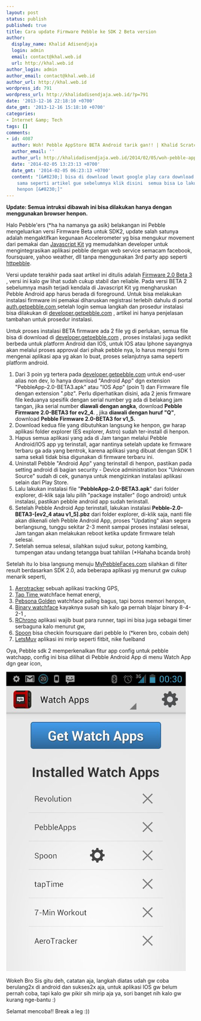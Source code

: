 ```yaml
---
layout: post
status: publish
published: true
title: Cara update Firmware Pebble ke SDK 2 Beta version
author:
  display_name: Khalid Adisendjaja
  login: admin
  email: contact@khal.web.id
  url: http://khal.web.id
author_login: admin
author_email: contact@khal.web.id
author_url: http://khal.web.id
wordpress_id: 791
wordpress_url: http://khalidadisendjaja.web.id/?p=791
date: '2013-12-16 22:18:10 +0700'
date_gmt: '2013-12-16 15:18:10 +0700'
categories:
- Internet &amp; Tech
tags: []
comments:
- id: 4087
  author: Woh! Pebble AppStore BETA Android tarik gan!! | Khalid Scratch Board
  author_email: ''
  author_url: http://khalidadisendjaja.web.id/2014/02/05/woh-pebble-appstore-beta-android-tarik-gan/
  date: '2014-02-05 13:23:13 +0700'
  date_gmt: '2014-02-05 06:23:13 +0700'
  content: "[&#8230;] bisa di download lewat google play cara download dan instalasi
    sama seperti artikel gue sebelumnya klik disini  semua bisa Lo lakukan lewat browser
    henpon [&#8230;]"
---
```

**Update: Semua intruksi dibawah ini bisa dilakukan hanya dengan menggunakan browser henpon.**

Halo Pebble'ers (\*ha ha namanya ga asik) belakangan ini Pebble mengeluarkan versi Firmware Beta untuk SDK2, update salah satunya adalah mengaktifkan kegunaan Accelerometer yg bisa mengukur movement dari pemakai dan [Javascript Kit](https://developer.getpebble.com/2/guides/javascript-guide.html) yg memudahkan developer untuk mengintegrasikan aplikasi pebble dengan web service semacam facebook, foursquare, yahoo weather, dll tanpa menggunakan 3rd party app seperti [httpebble](http://forums.getpebble.com/discussion/5384/httpebble-framework-for-http-communication-and-other-things-via-watch-apps).

Versi update terakhir pada saat artikel ini ditulis adalah [Firmware 2.0 Beta 3](https://developer.getpebble.com/2/releasenotice-beta3.html) , versi ini kalo gw lihat sudah cukup stabil dan reliable. Pada versi BETA 2 sebelumnya masih terjadi kendala di Javascript Kit yg mengharuskan Pebble Android app harus berada di foreground. Untuk bisa melakukan instalasi firmware ini pemakai diharuskan registrasi terlebih dahulu di portal [auth.getpebble.com ](https://auth.getpebble.com/) setelah login semua langkah dan prosedur instalasi bisa dilakukan di [developer.getpebble.com](https://developer.getpebble.com/2/getting-started/) , artikel ini hanya penjelasan tambahan untuk prosedur instalasi.

Untuk proses instalasi BETA firmware ada 2 file yg di perlukan, semua file bisa di download di [developer.getpebble.com](https://developer.getpebble.com/2/getting-started/) , proses instalasi juga sedikit berbeda untuk platform Android dan IOS, untuk IOS atau Iphone sayangnya akan melalui proses approval dari pihak pebble nya, lo harus mengisi form mengenai aplikasi apa yg akan lo buat, proses selanjutnya sama seperti platform android.

1. Dari 3 poin yg tertera pada [developer.getpebble.com](https://developer.getpebble.com/2/getting-started/) untuk end-user alias non dev, lo hanya download "Android App" dgn extension "PebbleApp-2.0-BETA3.apk" atau "IOS App" (poin 1) dan Firmware file dengan extension ".pbz". Perlu diperhatikan disini, ada 2 jenis firmware file keduanya spesifik dengan serial number yg ada di belakang jam tangan, jika serial number **diawali dengan angka**, download **Pebble Firmware 2.0-BETA3 for ev2\_4**. , jika **diawali dengan huruf "Q"**, download **Pebble Firmware 2.0-BETA3 for v1\_5.**
2. Download kedua file yang dibutuhkan langsung ke henpon, gw harap aplikasi folder explorer (ES explorer, Astro) sudah ter-install di henpon.
3. Hapus semua aplikasi yang ada di Jam tangan melalui Pebble Android/IOS app yg terinstall, agar nantinya setelah update ke firmware terbaru ga ada yang bentrok, karena aplikasi yang dibuat dengan SDK 1 sama sekali tidak bisa digunakan di firmware terbaru ini.
4. Uninstall Pebble "Android App" yang terinstall di henpon, pastikan pada setting android di bagian security - Device administration box "Unknown Source" sudah di cek, gunanya untuk mengizinkan instalasi aplikasi selain dari Play Store.
5. Lalu lakukan instalasi file "**PebbleApp-2.0-BETA3.apk**" dari folder explorer, di-klik saja lalu pilih "package installer" (logo android) untuk instalasi, pastikan pebble android app sudah terinstall.
6. Setelah Pebble Android App terinstall, lakukan instalasi **Pebble-2.0-BETA3-[ev2\_4 atau v1\_5].pbz** dari folder explorer, di-klik saja, nanti file akan dikenali oleh Pebble Android App, proses "Updating" akan segera berlangsung, tunggu sekitar 2-3 menit sampai proses instalasi selesai, Jam tangan akan melakukan reboot ketika update firmware telah selesai.
7. Setelah semua selesai, silahkan sujud sukur, potong kambing, tumpengan atau undang tetangga buat tahlilan (\*Hahaha bcanda broh)

Setelah itu lo bisa langsung menuju [MyPebbleFaces.com](http://www.mypebblefaces.com/) silahkan di filter result berdasarkan SDK 2.0, ada beberapa aplikasi yg menurut gw cukup menarik seperti,

1. [Aerotracker](http://www.mypebblefaces.com/apps/9157/6582/) sebuah aplikasi tracking GPS,
2. [ Tap Time ](http://www.mypebblefaces.com/apps/9519/7122/)watchface hemat energi,
3. [Pebsona Golden](http://www.mypebblefaces.com/apps/1444/7926/) watchface paling bagus, tapi boros memori henpon,
4. [Binary watchface](http://www.mypebblefaces.com/apps/6659/5613/) kayaknya susah sih kalo ga pernah blajar binary 8-4-2-1 ,
5. [RChrono](http://www.mypebblefaces.com/apps/8829/7900/) aplikasi wajib buat para runner, tapi ini bisa juga sebagai timer serbaguna kalo menurut gw,
6. [Spoon](http://www.mypebblefaces.com/apps/10947/8172/) bisa checkin foursquare dari pebble lo (\*keren bro, cobain deh)
7. [LetsMuv](http://letsmuv.com/) aplikasi ini mirip seperti fitbit, nike fuelband

Oya, Pebble sdk 2 memperkenalkan fitur app config untuk pebble watchapp, config ini bisa dilihat di Pebble Android App di menu Watch App dgn gear icon,

[![image](/images/wpid-Screenshot_2013-12-17-00-30-16.png "Screenshot_2013-12-17-00-30-16.png")](/images/wpid-Screenshot_2013-12-17-00-30-16.png)

Wokeh Bro Sis gitu deh, catatan aja, langkah diatas udah gw coba berulang2x di android dan sukses2x aja, untuk aplikasi IOS gw belum pernah coba, tapi kalo gw pikir sih mirip aja ya, sori banget nih kalo gw kurang nge-bantu :)

Selamat mencoba!! Break a leg :))
